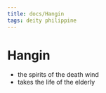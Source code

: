 ```yaml
---
title: docs/Hangin
tags: deity philippine
---
```


# Hangin
- the spirits of the death wind
- takes the life of the elderly